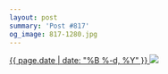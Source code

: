 ```yaml
---
layout: post
summary: 'Post #817'
og_image: 817-1280.jpg
---
```


<p>
 <time>
  <a href="/817">
   {{ page.date | date: "%B %-d, %Y" }}
  </a>
 </time>
 <a href="/817">
  <img sizes="(min-width: 700px) 50vw, calc(100vw - 2rem)" src="{{ site.assets_url }}/817-640.jpg" srcset="{{ site.assets_url }}/817-320.jpg 320w, {{ site.assets_url }}/817-640.jpg 640w, {{ site.assets_url }}/817-960.jpg 960w, {{ site.assets_url }}/817-1280.jpg 1280w"/>
 </a>
</p>
